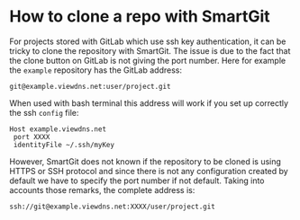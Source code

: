 # How to clone a repo with SmartGit

For projects stored with GitLab which use ssh key authentication, it can be tricky to clone the repository with SmartGit.
The issue is due to the fact that the clone button on GitLab is not giving the port number. 
Here for example the `example` repository has the GitLab address:

```
git@example.viewdns.net:user/project.git
```

When used with bash terminal this address will work if you set up correctly the ssh `config` file:

```
Host example.viewdns.net
 port XXXX
 identityFile ~/.ssh/myKey
```

However, SmartGit does not known if the repository to be cloned is using HTTPS or SSH protocol and since there is not any configuration created by default we have to specify the port number if not default.
Taking into accounts those remarks, the complete address is:

```
ssh://git@example.viewdns.net:XXXX/user/project.git
```